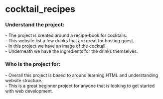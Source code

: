 # cocktail_recipes

<h3>Understand the project:</h3>
- The project is created around a recipe-book for cocktails.<br>
- This website list a few drinks that are great for hosting guest.<br>
- In this project we have an image of the cocktail.<br>
- Underneath we have the ingredients for the drinks themselves.<br> 

<h3>Who is the project for:</h3>
- Overall this project is based to around learning HTML and understanding website structure.<br>
- This is a great beginner project for anyone that is looking to get started with web development.<br>



